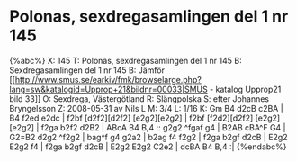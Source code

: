 # Polonas, sexdregasamlingen del 1 nr 145

{%abc%}
X: 145
T: Polonäs, sexdregasamlingen del 1 nr 145
B: Sexdregasamlingen del 1 nr 145
B: Jämför [[http://www.smus.se/earkiv/fmk/browselarge.php?lang=sw&katalogid=Upprop+21&bildnr=00033|SMUS - katalog Upprop21 bild 33]]
O: Sexdrega, Västergötland
R: Slängpolska
S: efter Johannes Bryngelsson
Z: 2008-05-31 av Nils L
M: 3/4
L: 1/16
K: Gm
B4 d2cB c2BA | B4 f2ed e2dc | f2bf [d2f2][d2f2] [e2g2][e2g2] | f2bf [f2d2][d2f2] [e2g2][e2g2] |
f2ga b2f2 d2B2 | ABcA B4 B,4 :: g2g2 ^fgaf g4 | B2AB cBA^F G4 |
G2=B2 d2g2 ^f2g2 | bag^f g4 g2a2 | b2ag f4 f2g2 | f2ga b2gf d2cB |
E2g2 E2g2 f4 | f2ga b2gf d2cB | E2g2 E2g2 C2e2 | dcBA B4 B,4 :|
{%endabc%}

